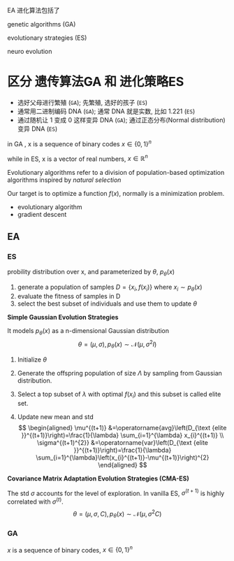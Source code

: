 EA 进化算法包括了

genetic algorithms (GA)

evolutionary strategies (ES)

neuro evolution



# 区分 遗传算法GA 和 进化策略ES

- 选好父母进行繁殖 (`GA`); 先繁殖, 选好的孩子 (`ES`)
- 通常用二进制编码 DNA (`GA`); 通常 DNA 就是实数, 比如 1.221 (`ES`)
- 通过随机让 1 变成 0 这样变异 DNA (`GA`); 通过正态分布(Normal distribution)变异 DNA (`ES`)

in GA , x is a sequence of binary codes $x \in \{0, 1\}^n$

while in ES, x is a vector of real numbers, $x \in \mathbb{R}^{n}$



Evolutionary algorithms refer to a division of population-based optimization algorithms inspired by *natural selection*



Our target is to optimize a function $f(x)$, normally is a minimization problem.

- evolutionary algorithm
- gradient descent



## EA

### ES

probility distribution over x, and parameterized by $\theta$, $p_{\theta}(x)$

1. generate a population of samples $D = \{x_i, f(x_i)\}$ where $x_i \sim p_{\theta}(x)$
2. evaluate the fitness of samples in D
3. select the best subset of individuals and use them to update $\theta$



**Simple Gaussian Evolution Strategies**

It models $p_{\theta}(x)$ as a n-dimensional Gaussian distribution
$$
\theta = (\mu, \sigma), p_{\theta}(x) \sim \mathcal{N}\left(\mu, \sigma^{2} I\right)
$$

1. Initialize $\theta$

2. Generate the offspring population of size $\Lambda$ by sampling from Gaussian distribution.

3. Select a top subset of $\lambda$ with optimal $f(x_i)$ and this subset is called elite set.

4. Update new mean and std
   $$
   \begin{aligned}
   \mu^{(t+1)} &=\operatorname{avg}\left(D_{\text {elite }}^{(t+1)}\right)=\frac{1}{\lambda} \sum_{i=1}^{\lambda} x_{i}^{(t+1)} \\
   \sigma^{(t+1)^{2}} &=\operatorname{var}\left(D_{\text {elite }}^{(t+1)}\right)=\frac{1}{\lambda} \sum_{i=1}^{\lambda}\left(x_{i}^{(t+1)}-\mu^{(t+1)}\right)^{2}
   \end{aligned}
   $$



**Covariance Matrix Adaptation Evolution Strategies (CMA-ES)**

The std $\sigma$ accounts for the level of exploration. In vanilla ES, $\sigma^{(t+1)}$ is highly correlated with $\sigma^{(t)}$.  
$$
\theta = (\mu, \sigma, C), p_{\theta}(x) \sim \mathcal{N}\left(\mu, \sigma^{2} C\right)
$$






### GA

$x$ is a sequence of binary codes, $x \in \{0, 1\}^n$

